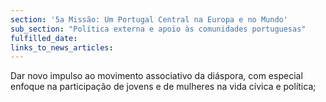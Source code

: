 ```yaml
---
section: '5a Missão: Um Portugal Central na Europa e no Mundo'
sub_section: "Política externa e apoio às comunidades portuguesas"
fulfilled_date:
links_to_news_articles:
---
```


Dar novo impulso ao movimento associativo da diáspora, com especial enfoque na participação de jovens e de mulheres na vida cívica e política;